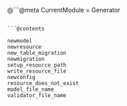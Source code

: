 @```@meta
CurrentModule = Generator
```

```@contents
```

```@docs
newmodel
newresource
new_table_migration
newmigration
setup_resource_path
write_resource_file
newconfig
resource_does_not_exist
model_file_name
validator_file_name
```
